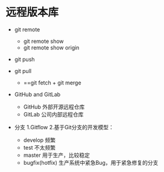 # 远程版本库

* git remote
  * git remote show
  * git remote show origin

* git push

* git pull 
  * ==git fetch + git merge

* GitHub and GitLab
   - GitHub 外部开源远程仓库
   - GitLab 公司内部远程仓库

* 分支
  1.Gitflow
  2.基于Git分支的开发模型：
    * develop 频繁
    * test 不太频繁
    * master 用于生产，比较稳定
    * bugfix(hotfix) 生产系统中紧急Bug，用于紧急修复的分支
